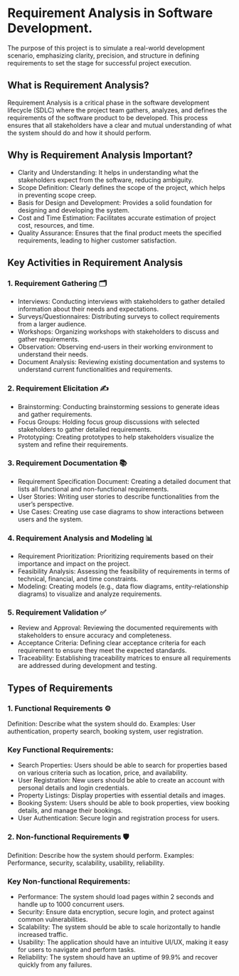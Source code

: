 # Requirement Analysis in Software Development.

The purpose of this project is to simulate a real-world development scenario, emphasizing clarity, precision, and structure in defining requirements to set the stage for successful project execution.

## What is Requirement Analysis?

Requirement Analysis is a critical phase in the software development lifecycle (SDLC) where the project team gathers, analyzes, and defines the requirements of the software product to be developed. This process ensures that all stakeholders have a clear and mutual understanding of what the system should do and how it should perform.

## Why is Requirement Analysis Important?

- Clarity and Understanding: It helps in understanding what the stakeholders expect from the software, reducing ambiguity.
- Scope Definition: Clearly defines the scope of the project, which helps in preventing scope creep.
- Basis for Design and Development: Provides a solid foundation for designing and developing the system.
- Cost and Time Estimation: Facilitates accurate estimation of project cost, resources, and time.
- Quality Assurance: Ensures that the final product meets the specified requirements, leading to higher customer satisfaction.

## Key Activities in Requirement Analysis

### 1. Requirement Gathering 🗂️
   
- Interviews: Conducting interviews with stakeholders to gather detailed information about their needs and expectations.
- Surveys/Questionnaires: Distributing surveys to collect requirements from a larger audience.
- Workshops: Organizing workshops with stakeholders to discuss and gather requirements.
- Observation: Observing end-users in their working environment to understand their needs.
- Document Analysis: Reviewing existing documentation and systems to understand current functionalities and requirements.

### 2. Requirement Elicitation ✍️
   
- Brainstorming: Conducting brainstorming sessions to generate ideas and gather requirements.
- Focus Groups: Holding focus group discussions with selected stakeholders to gather detailed requirements.
- Prototyping: Creating prototypes to help stakeholders visualize the system and refine their requirements.

### 3. Requirement Documentation 📚

- Requirement Specification Document: Creating a detailed document that lists all functional and non-functional requirements.
- User Stories: Writing user stories to describe functionalities from the user’s perspective.
- Use Cases: Creating use case diagrams to show interactions between users and the system.

### 4. Requirement Analysis and Modeling 📊
   
- Requirement Prioritization: Prioritizing requirements based on their importance and impact on the project.
- Feasibility Analysis: Assessing the feasibility of requirements in terms of technical, financial, and time constraints.
- Modeling: Creating models (e.g., data flow diagrams, entity-relationship diagrams) to visualize and analyze requirements.

### 5. Requirement Validation ✅
   
- Review and Approval: Reviewing the documented requirements with stakeholders to ensure accuracy and completeness.
- Acceptance Criteria: Defining clear acceptance criteria for each requirement to ensure they meet the expected standards.
- Traceability: Establishing traceability matrices to ensure all requirements are addressed during development and testing.


## Types of Requirements

### 1. Functional Requirements ⚙️
Definition: Describe what the system should do.
Examples: User authentication, property search, booking system, user registration.

### Key Functional Requirements:

- Search Properties: Users should be able to search for properties based on various criteria such as location, price, and availability.
- User Registration: New users should be able to create an account with personal details and login credentials.
- Property Listings: Display properties with essential details and images.
- Booking System: Users should be able to book properties, view booking details, and manage their bookings.
- User Authentication: Secure login and registration process for users.

### 2. Non-functional Requirements 🛡️
Definition: Describe how the system should perform.
Examples: Performance, security, scalability, usability, reliability.

### Key Non-functional Requirements:

- Performance: The system should load pages within 2 seconds and handle up to 1000 concurrent users.
- Security: Ensure data encryption, secure login, and protect against common vulnerabilities.
- Scalability: The system should be able to scale horizontally to handle increased traffic.
- Usability: The application should have an intuitive UI/UX, making it easy for users to navigate and perform tasks.
- Reliability: The system should have an uptime of 99.9% and recover quickly from any failures.
